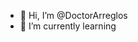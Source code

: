 - 👋 Hi, I’m @DoctorArreglos
- 🌱 I’m currently learning

<!---
DoctorArreglos/DoctorArreglos is a ✨ special ✨ repository because its `README.md` (this file) appears on your GitHub profile.
You can click the Preview link to take a look at your changes.
--->
